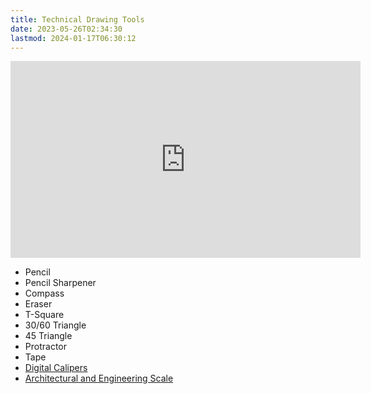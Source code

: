 ```yaml
---
title: Technical Drawing Tools
date: 2023-05-26T02:34:30
lastmod: 2024-01-17T06:30:12
---
```


<div class="iframe-16-9-container">
<iframe class="youTubeIframe" width="560" height="315" src="https://www.youtube.com/embed/QaTlzXEHu4g" title="YouTube video player" frameborder="0" allow="accelerometer; autoplay; clipboard-write; encrypted-media; gyroscope; picture-in-picture" allowfullscreen></iframe>
</div>

- Pencil
- Pencil Sharpener
- Compass
- Eraser
- T-Square
- 30/60 Triangle
- 45 Triangle
- Protractor
- Tape
- [Digital Calipers](../making/how-to-use-digital-calipers.md)
- [Architectural and Engineering Scale](./how-to-use-architectural-and-engineering-scales.md)
